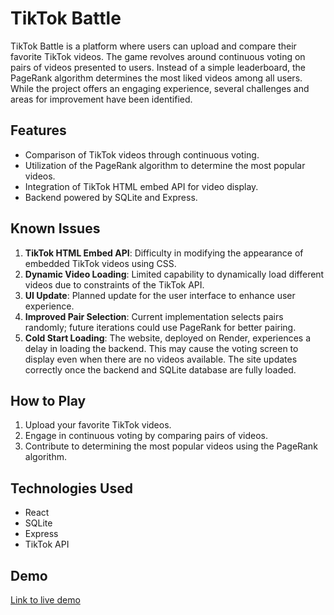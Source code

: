 # TikTok Battle

TikTok Battle is a platform where users can upload and compare their favorite TikTok videos. The game revolves around continuous voting on pairs of videos presented to users. Instead of a simple leaderboard, the PageRank algorithm determines the most liked videos among all users. While the project offers an engaging experience, several challenges and areas for improvement have been identified.

## Features

- Comparison of TikTok videos through continuous voting.
- Utilization of the PageRank algorithm to determine the most popular videos.
- Integration of TikTok HTML embed API for video display.
- Backend powered by SQLite and Express.

## Known Issues

1. **TikTok HTML Embed API**: Difficulty in modifying the appearance of embedded TikTok videos using CSS.
2. **Dynamic Video Loading**: Limited capability to dynamically load different videos due to constraints of the TikTok API.
3. **UI Update**: Planned update for the user interface to enhance user experience.
4. **Improved Pair Selection**: Current implementation selects pairs randomly; future iterations could use PageRank for better pairing.
5. **Cold Start Loading**: The website, deployed on Render, experiences a delay in loading the backend. This may cause the voting screen to display even when there are no videos available. The site updates correctly once the backend and SQLite database are fully loaded.
## How to Play

1. Upload your favorite TikTok videos.
2. Engage in continuous voting by comparing pairs of videos.
3. Contribute to determining the most popular videos using the PageRank algorithm.

## Technologies Used

- React
- SQLite
- Express
- TikTok API

## Demo

[Link to live demo](https://tiktok-battle.onrender.com/)
